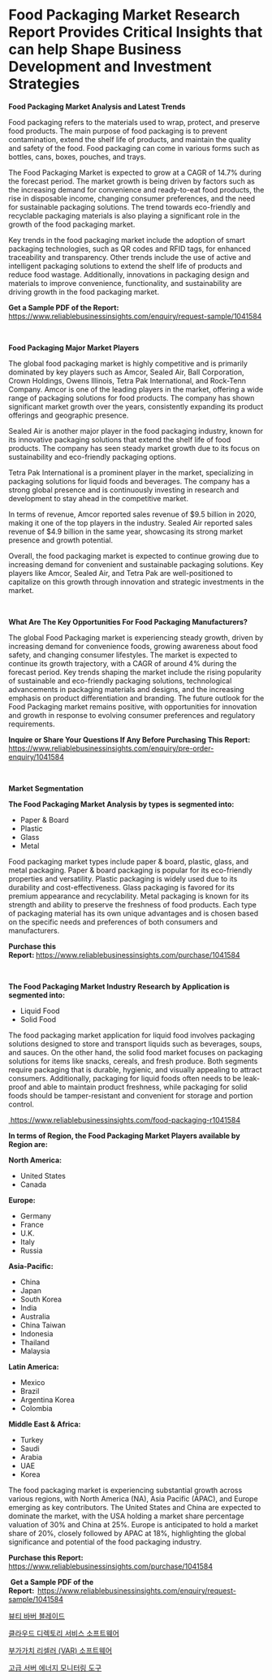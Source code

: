 <p><h1>Food Packaging Market Research Report Provides Critical Insights that can help Shape Business Development and Investment Strategies</h1></p><p><strong>Food Packaging Market Analysis and Latest Trends</strong></p>
<p><p>Food packaging refers to the materials used to wrap, protect, and preserve food products. The main purpose of food packaging is to prevent contamination, extend the shelf life of products, and maintain the quality and safety of the food. Food packaging can come in various forms such as bottles, cans, boxes, pouches, and trays.</p><p>The Food Packaging Market is expected to grow at a CAGR of 14.7% during the forecast period. The market growth is being driven by factors such as the increasing demand for convenience and ready-to-eat food products, the rise in disposable income, changing consumer preferences, and the need for sustainable packaging solutions. The trend towards eco-friendly and recyclable packaging materials is also playing a significant role in the growth of the food packaging market.</p><p>Key trends in the food packaging market include the adoption of smart packaging technologies, such as QR codes and RFID tags, for enhanced traceability and transparency. Other trends include the use of active and intelligent packaging solutions to extend the shelf life of products and reduce food wastage. Additionally, innovations in packaging design and materials to improve convenience, functionality, and sustainability are driving growth in the food packaging market.</p></p>
<p><strong>Get a Sample PDF of the Report:&nbsp;</strong> <a href="https://www.reliablebusinessinsights.com/enquiry/request-sample/1041584">https://www.reliablebusinessinsights.com/enquiry/request-sample/1041584</a></p>
<p>&nbsp;</p>
<p><strong>Food Packaging Major Market Players</strong></p>
<p><p>The global food packaging market is highly competitive and is primarily dominated by key players such as Amcor, Sealed Air, Ball Corporation, Crown Holdings, Owens Illinois, Tetra Pak International, and Rock-Tenn Company. Amcor is one of the leading players in the market, offering a wide range of packaging solutions for food products. The company has shown significant market growth over the years, consistently expanding its product offerings and geographic presence.</p><p>Sealed Air is another major player in the food packaging industry, known for its innovative packaging solutions that extend the shelf life of food products. The company has seen steady market growth due to its focus on sustainability and eco-friendly packaging options. </p><p>Tetra Pak International is a prominent player in the market, specializing in packaging solutions for liquid foods and beverages. The company has a strong global presence and is continuously investing in research and development to stay ahead in the competitive market.</p><p>In terms of revenue, Amcor reported sales revenue of $9.5 billion in 2020, making it one of the top players in the industry. Sealed Air reported sales revenue of $4.9 billion in the same year, showcasing its strong market presence and growth potential. </p><p>Overall, the food packaging market is expected to continue growing due to increasing demand for convenient and sustainable packaging solutions. Key players like Amcor, Sealed Air, and Tetra Pak are well-positioned to capitalize on this growth through innovation and strategic investments in the market.</p></p>
<p>&nbsp;</p>
<p><strong>What Are The Key Opportunities For Food Packaging Manufacturers?</strong></p>
<p><p>The global Food Packaging market is experiencing steady growth, driven by increasing demand for convenience foods, growing awareness about food safety, and changing consumer lifestyles. The market is expected to continue its growth trajectory, with a CAGR of around 4% during the forecast period. Key trends shaping the market include the rising popularity of sustainable and eco-friendly packaging solutions, technological advancements in packaging materials and designs, and the increasing emphasis on product differentiation and branding. The future outlook for the Food Packaging market remains positive, with opportunities for innovation and growth in response to evolving consumer preferences and regulatory requirements.</p></p>
<p><strong>Inquire or Share Your Questions If Any Before Purchasing This Report:</strong> <a href="https://www.reliablebusinessinsights.com/enquiry/pre-order-enquiry/1041584">https://www.reliablebusinessinsights.com/enquiry/pre-order-enquiry/1041584</a></p>
<p>&nbsp;</p>
<p><strong>Market Segmentation</strong></p>
<p><strong>The Food Packaging Market Analysis by types is segmented into:</strong></p>
<p><ul><li>Paper & Board</li><li>Plastic</li><li>Glass</li><li>Metal</li></ul></p>
<p><p>Food packaging market types include paper & board, plastic, glass, and metal packaging. Paper & board packaging is popular for its eco-friendly properties and versatility. Plastic packaging is widely used due to its durability and cost-effectiveness. Glass packaging is favored for its premium appearance and recyclability. Metal packaging is known for its strength and ability to preserve the freshness of food products. Each type of packaging material has its own unique advantages and is chosen based on the specific needs and preferences of both consumers and manufacturers.</p></p>
<p><strong>Purchase this Report:&nbsp;</strong><a href="https://www.reliablebusinessinsights.com/purchase/1041584">https://www.reliablebusinessinsights.com/purchase/1041584</a></p>
<p>&nbsp;</p>
<p><strong>The Food Packaging Market Industry Research by Application is segmented into:</strong></p>
<p><ul><li>Liquid Food</li><li>Solid Food</li></ul></p>
<p><p>The food packaging market application for liquid food involves packaging solutions designed to store and transport liquids such as beverages, soups, and sauces. On the other hand, the solid food market focuses on packaging solutions for items like snacks, cereals, and fresh produce. Both segments require packaging that is durable, hygienic, and visually appealing to attract consumers. Additionally, packaging for liquid foods often needs to be leak-proof and able to maintain product freshness, while packaging for solid foods should be tamper-resistant and convenient for storage and portion control.</p></p>
<p><a href="https://www.reliablebusinessinsights.com/food-packaging-r1041584">&nbsp;https://www.reliablebusinessinsights.com/food-packaging-r1041584</a></p>
<p><strong>In terms of Region, the Food Packaging Market Players available by Region are:</strong></p>
<p>
    <p> <strong> North America: </strong>
        <ul>
            <li>United States</li>
            <li>Canada</li>
        </ul>
        </p> 
    <p> <strong> Europe: </strong>
        <ul>
            <li>Germany</li>
            <li>France</li>
            <li>U.K.</li>
            <li>Italy</li>
            <li>Russia</li>
        </ul>
        </p> 
    <p> <strong> Asia-Pacific: </strong>
        <ul>
            <li>China</li>
            <li>Japan</li>
            <li>South Korea</li>
            <li>India</li>
            <li>Australia</li>
            <li>China Taiwan</li>
            <li>Indonesia</li>
            <li>Thailand</li>
            <li>Malaysia</li>
        </ul>
        </p> 
    <p> <strong> Latin America: </strong>
        <ul>
            <li>Mexico</li>
            <li>Brazil</li>
            <li>Argentina Korea</li>
            <li>Colombia</li>
        </ul>
        </p> 
    <p> <strong> Middle East & Africa: </strong>
        <ul>
            <li>Turkey</li>
            <li>Saudi</li>
            <li>Arabia</li>
            <li>UAE</li>
            <li>Korea</li>
        </ul>
    </p>
    </p>
<p><p>The food packaging market is experiencing substantial growth across various regions, with North America (NA), Asia Pacific (APAC), and Europe emerging as key contributors. The United States and China are expected to dominate the market, with the USA holding a market share percentage valuation of 30% and China at 25%. Europe is anticipated to hold a market share of 20%, closely followed by APAC at 18%, highlighting the global significance and potential of the food packaging industry.</p></p>
<p><strong>Purchase this Report: </strong><a href="https://www.reliablebusinessinsights.com/purchase/1041584">https://www.reliablebusinessinsights.com/purchase/1041584</a></p>
<p>&nbsp;<strong>Get a Sample PDF of the Report:&nbsp;&nbsp;</strong><a href="https://www.reliablebusinessinsights.com/enquiry/request-sample/1041584">https://www.reliablebusinessinsights.com/enquiry/request-sample/1041584</a></p>
<p><strong></strong></p>
<p><p><a href="https://github.com/rsg307664904/Market-Research-Report-List-3/blob/main/479158383541.md">뷰티 바버 블레이드</a></p><p><a href="https://github.com/alpinestartsekian/Market-Research-Report-List-2/blob/main/110534583539.md">클라우드 디렉토리 서비스 소프트웨어</a></p><p><a href="https://github.com/muchswr/Market-Research-Report-List-2/blob/main/672122183540.md">부가가치 리셀러 (VAR) 소프트웨어</a></p><p><a href="https://github.com/PercyHagernes9778/Market-Research-Report-List-3/blob/main/190451983542.md">고급 서버 에너지 모니터링 도구</a></p></p>